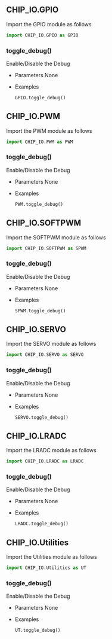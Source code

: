 ## CHIP_IO.GPIO
Import the GPIO module as follows

  ```python
  import CHIP_IO.GPIO as GPIO
  ```

### toggle_debug()
Enable/Disable the Debug

* Parameters
  None

* Examples

  ```python
  GPIO.toggle_debug()
  ```

## CHIP_IO.PWM
Import the PWM module as follows

  ```python
  import CHIP_IO.PWM as PWM
  ```

### toggle_debug()
Enable/Disable the Debug

* Parameters
  None

* Examples

  ```python
  PWM.toggle_debug()
  ```


## CHIP_IO.SOFTPWM
Import the SOFTPWM module as follows

  ```python
  import CHIP_IO.SOFTPWM as SPWM
  ```

### toggle_debug()
Enable/Disable the Debug

* Parameters
  None

* Examples

  ```python
  SPWM.toggle_debug()
  ```


## CHIP_IO.SERVO
Import the SERVO module as follows

  ```python
  import CHIP_IO.SERVO as SERVO
  ```

### toggle_debug()
Enable/Disable the Debug

* Parameters
  None

* Examples

  ```python
  SERVO.toggle_debug()
  ```


## CHIP_IO.LRADC
Import the LRADC module as follows

  ```python
  import CHIP_IO.LRADC as LRADC
  ```

### toggle_debug()
Enable/Disable the Debug

* Parameters
  None

* Examples

  ```python
  LRADC.toggle_debug()
  ```

## CHIP_IO.Utilities
Import the Utilities module as follows

  ```python
  import CHIP_IO.Utilities as UT
  ```

### toggle_debug()
Enable/Disable the Debug

* Parameters
  None

* Examples

  ```python
  UT.toggle_debug()
  ```

